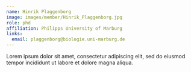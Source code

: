 ```yaml
---
name: Hinrik Plaggenborg
image: images/member/Hinrik_Plaggenborg.jpg
role: phd
affiliation: Philipps University of Marburg
links:
  email: plaggenborg@biologie.uni-marburg.de
---
```


Lorem ipsum dolor sit amet, consectetur adipiscing elit, sed do eiusmod tempor incididunt ut labore et dolore magna aliqua.
